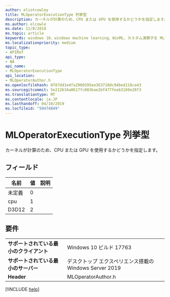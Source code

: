 ```yaml
---
author: eliotcowley
title: MLOperatorExecutionType 列挙型
description: カーネルが計算のため、CPU または GPU を使用するかどうかを指定します。
ms.author: elcowle
ms.date: 11/8/2018
ms.topic: article
keywords: windows 10、windows machine learning、WinML、カスタム演算子を MLOperatorExecutionType
ms.localizationpriority: medium
topic_type:
- APIRef
api_type:
- NA
api_name:
- MLOperatorExecutionType
api_location:
- MLOperatorAuthor.h
ms.openlocfilehash: 0787dd1e4fa2960395ee363710dc94bed118ca43
ms.sourcegitcommit: 5e212634a0617fc003bae2bf477feab3169e28f3
ms.translationtype: MT
ms.contentlocale: ja-JP
ms.lasthandoff: 04/10/2019
ms.locfileid: "59474849"
---
```

# <a name="mloperatorexecutiontype-enum"></a>MLOperatorExecutionType 列挙型

カーネルが計算のため、CPU または GPU を使用するかどうかを指定します。

## <a name="fields"></a>フィールド

| 名前 | 値 | 説明 |
|------|-------|-------------|
| 未定義 | 0 | |
| cpu | 1 | |
| D3D12 | 2 | |

## <a name="requirements"></a>要件

| | |
|-|-|
| **サポートされている最小のクライアント** | Windows 10 ビルド 17763 |
| **サポートされている最小のサーバー** | デスクトップ エクスペリエンス搭載の Windows Server 2019 |
| **Header** | MLOperatorAuthor.h |

[!INCLUDE [help](../includes/get-help.md)]
